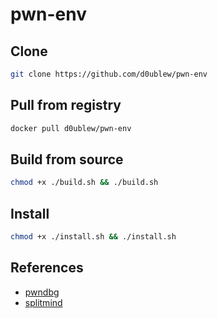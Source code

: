 # pwn-env

## Clone

```sh
git clone https://github.com/d0ublew/pwn-env
```

## Pull from registry

```sh
docker pull d0ublew/pwn-env
```

## Build from source

```sh
chmod +x ./build.sh && ./build.sh
```

## Install

```sh
chmod +x ./install.sh && ./install.sh
```

## References

- [pwndbg](https://github.com/pwndbg/pwndbg/)
- [splitmind](https://github.com/jerdna-regeiz/splitmind)
